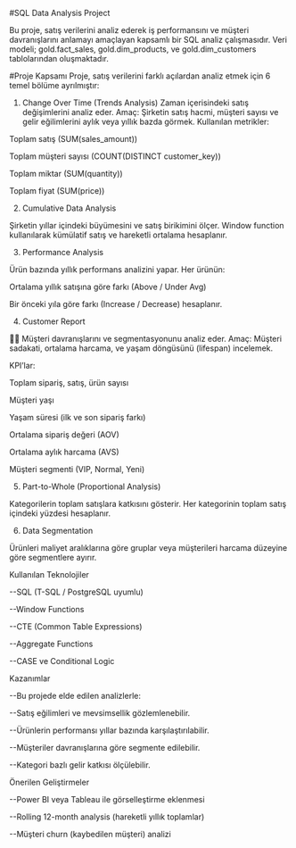 #SQL Data Analysis Project

Bu proje, satış verilerini analiz ederek iş performansını ve müşteri davranışlarını anlamayı amaçlayan kapsamlı bir SQL analiz çalışmasıdır.
Veri modeli; gold.fact_sales, gold.dim_products, ve gold.dim_customers tablolarından oluşmaktadır.

#Proje Kapsamı
Proje, satış verilerini farklı açılardan analiz etmek için 6 temel bölüme ayrılmıştır:

1. Change Over Time (Trends Analysis)
Zaman içerisindeki satış değişimlerini analiz eder.
Amaç: Şirketin satış hacmi, müşteri sayısı ve gelir eğilimlerini aylık veya yıllık bazda görmek.
Kullanılan metrikler:

Toplam satış (SUM(sales_amount))

Toplam müşteri sayısı (COUNT(DISTINCT customer_key))

Toplam miktar (SUM(quantity))

Toplam fiyat (SUM(price))

2. Cumulative Data Analysis

 Şirketin yıllar içindeki büyümesini ve satış birikimini ölçer.
Window function kullanılarak kümülatif satış ve hareketli ortalama hesaplanır.

3. Performance Analysis

 Ürün bazında yıllık performans analizini yapar.
Her ürünün:

Ortalama yıllık satışına göre farkı (Above / Under Avg)

Bir önceki yıla göre farkı (Increase / Decrease)
hesaplanır.

4. Customer Report

🧍‍♂️ Müşteri davranışlarını ve segmentasyonunu analiz eder.
Amaç: Müşteri sadakati, ortalama harcama, ve yaşam döngüsünü (lifespan) incelemek.

KPI’lar:

Toplam sipariş, satış, ürün sayısı

Müşteri yaşı

Yaşam süresi (ilk ve son sipariş farkı)

Ortalama sipariş değeri (AOV)

Ortalama aylık harcama (AVS)

Müşteri segmenti (VIP, Normal, Yeni)

5. Part-to-Whole (Proportional Analysis)

 Kategorilerin toplam satışlara katkısını gösterir.
Her kategorinin toplam satış içindeki yüzdesi hesaplanır.

6. Data Segmentation

Ürünleri maliyet aralıklarına göre gruplar veya müşterileri harcama düzeyine göre segmentlere ayırır.


Kullanılan Teknolojiler

--SQL (T-SQL / PostgreSQL uyumlu)

--Window Functions

--CTE (Common Table Expressions)

--Aggregate Functions

--CASE ve Conditional Logic


Kazanımlar

--Bu projede elde edilen analizlerle:

--Satış eğilimleri ve mevsimsellik gözlemlenebilir.

--Ürünlerin performansı yıllar bazında karşılaştırılabilir.

--Müşteriler davranışlarına göre segmente edilebilir.

--Kategori bazlı gelir katkısı ölçülebilir.



Önerilen Geliştirmeler

--Power BI veya Tableau ile görselleştirme eklenmesi

--Rolling 12-month analysis (hareketli yıllık toplamlar)

--Müşteri churn (kaybedilen müşteri) analizi
